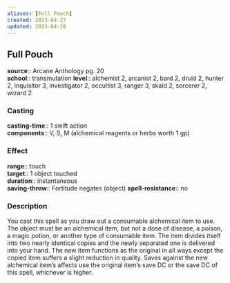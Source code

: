 ```yaml
---
aliases: [Full Pouch]
created: 2023-04-27
updated: 2023-04-28
---
```


## Full Pouch

**source**:: Arcane Anthology pg. 20  
**school**:: transmutation
**level**:: alchemist 2, arcanist 2, bard 2, druid 2, hunter 2, inquisitor 3, investigator 2, occultist 3, ranger 3, skald 2, sorcerer 2, wizard 2

### Casting

**casting-time**:: 1 swift action  
**components**:: V, S, M (alchemical reagents or herbs worth 1 gp)

### Effect

**range**:: touch  
**target**:: 1 object touched  
**duration**:: instantaneous  
**saving-throw**:: Fortitude negates (object)
**spell-resistance**:: no

### Description

You cast this spell as you draw out a consumable alchemical item to use. The object must be an alchemical item, but not a dose of disease, a poison, a magic potion, or another type of consumable item. The item divides itself into two nearly identical copies and the newly separated one is delivered into your hand. The new item functions as the original in all ways except the copied item suffers a slight reduction in quality. Saves against the new alchemical item’s affects use the original item’s save DC or the save DC of this spell, whichever is higher.
